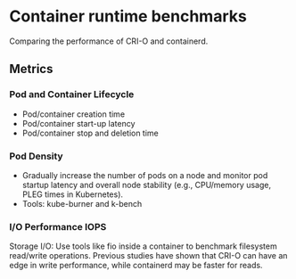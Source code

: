 # Container runtime benchmarks

Comparing the performance of CRI-O and containerd.

## Metrics

### Pod and Container Lifecycle
- Pod/container creation time
- Pod/container start-up latency
- Pod/container stop and deletion time

### Pod Density
- Gradually increase the number of pods on a node and monitor pod startup latency and overall node stability (e.g., CPU/memory usage, PLEG times in Kubernetes).
- Tools: kube-burner and k-bench

### I/O Performance IOPS
Storage I/O: Use tools like fio inside a container to benchmark filesystem read/write operations. Previous studies have shown that CRI-O can have an edge in write performance, while containerd may be faster for reads.
